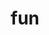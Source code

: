 ---
layout: page
title: fun
nav: true
nav_order: 6
dropdown: true
children:
    - title: hobby
      permalink: /publications/
      
    # - title: divider
    # - title: projects
    #   permalink: /projects/
    # - title: divider
    # - title: blog
    #   permalink: /blog_test/

---